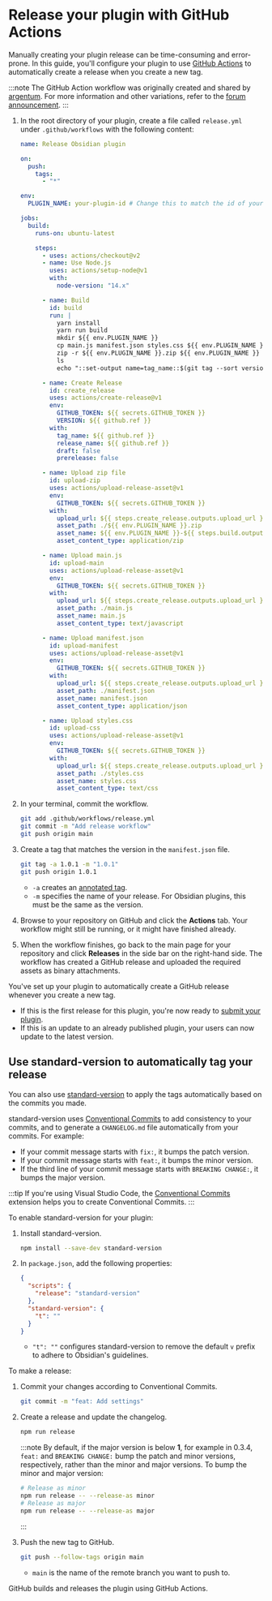 # Release your plugin with GitHub Actions

Manually creating your plugin release can be time-consuming and error-prone. In this guide, you'll configure your plugin to use [GitHub Actions](https://github.com/features/actions) to automatically create a release when you create a new tag.

:::note
The GitHub Action workflow was originally created and shared by [argentum](https://forum.obsidian.md/u/argentum). For more information and other variations, refer to the [forum announcement](https://forum.obsidian.md/t/using-github-actions-to-release-plugins/7877/3).
:::

1. In the root directory of your plugin, create a file called `release.yml` under `.github/workflows` with the following content:

   ```yml title=".github/workflows/release.yml"
   name: Release Obsidian plugin

   on:
     push:
       tags:
         - "*"

   env:
     PLUGIN_NAME: your-plugin-id # Change this to match the id of your plugin.

   jobs:
     build:
       runs-on: ubuntu-latest

       steps:
         - uses: actions/checkout@v2
         - name: Use Node.js
           uses: actions/setup-node@v1
           with:
             node-version: "14.x"

         - name: Build
           id: build
           run: |
             yarn install
             yarn run build
             mkdir ${{ env.PLUGIN_NAME }}
             cp main.js manifest.json styles.css ${{ env.PLUGIN_NAME }}
             zip -r ${{ env.PLUGIN_NAME }}.zip ${{ env.PLUGIN_NAME }}
             ls
             echo "::set-output name=tag_name::$(git tag --sort version:refname | tail -n 1)"

         - name: Create Release
           id: create_release
           uses: actions/create-release@v1
           env:
             GITHUB_TOKEN: ${{ secrets.GITHUB_TOKEN }}
             VERSION: ${{ github.ref }}
           with:
             tag_name: ${{ github.ref }}
             release_name: ${{ github.ref }}
             draft: false
             prerelease: false

         - name: Upload zip file
           id: upload-zip
           uses: actions/upload-release-asset@v1
           env:
             GITHUB_TOKEN: ${{ secrets.GITHUB_TOKEN }}
           with:
             upload_url: ${{ steps.create_release.outputs.upload_url }}
             asset_path: ./${{ env.PLUGIN_NAME }}.zip
             asset_name: ${{ env.PLUGIN_NAME }}-${{ steps.build.outputs.tag_name }}.zip
             asset_content_type: application/zip

         - name: Upload main.js
           id: upload-main
           uses: actions/upload-release-asset@v1
           env:
             GITHUB_TOKEN: ${{ secrets.GITHUB_TOKEN }}
           with:
             upload_url: ${{ steps.create_release.outputs.upload_url }}
             asset_path: ./main.js
             asset_name: main.js
             asset_content_type: text/javascript

         - name: Upload manifest.json
           id: upload-manifest
           uses: actions/upload-release-asset@v1
           env:
             GITHUB_TOKEN: ${{ secrets.GITHUB_TOKEN }}
           with:
             upload_url: ${{ steps.create_release.outputs.upload_url }}
             asset_path: ./manifest.json
             asset_name: manifest.json
             asset_content_type: application/json

         - name: Upload styles.css
           id: upload-css
           uses: actions/upload-release-asset@v1
           env:
             GITHUB_TOKEN: ${{ secrets.GITHUB_TOKEN }}
           with:
             upload_url: ${{ steps.create_release.outputs.upload_url }}
             asset_path: ./styles.css
             asset_name: styles.css
             asset_content_type: text/css
   ```

1. In your terminal, commit the workflow.

   ```bash
   git add .github/workflows/release.yml
   git commit -m "Add release workflow"
   git push origin main
   ```

1. Create a tag that matches the version in the `manifest.json` file.

   ```bash
   git tag -a 1.0.1 -m "1.0.1"
   git push origin 1.0.1
   ```

   - `-a` creates an [annotated tag](https://git-scm.com/book/en/v2/Git-Basics-Tagging#_creating_tags).
   - `-m` specifies the name of your release. For Obsidian plugins, this must be the same as the version.

1. Browse to your repository on GitHub and click the **Actions** tab. Your workflow might still be running, or it might have finished already.

1. When the workflow finishes, go back to the main page for your repository and click **Releases** in the side bar on the right-hand side. The workflow has created a GitHub release and uploaded the required assets as binary attachments.

You've set up your plugin to automatically create a GitHub release whenever you create a new tag.

- If this is the first release for this plugin, you're now ready to [submit your plugin](submit-your-plugin.md).
- If this is an update to an already published plugin, your users can now update to the latest version.

## Use standard-version to automatically tag your release

You can also use [standard-version](https://github.com/conventional-changelog/standard-version) to apply the tags automatically based on the commits you made.

standard-version uses [Conventional Commits](https://www.conventionalcommits.org/) to add consistency to your commits, and to generate a `CHANGELOG.md` file automatically from your commits. For example:

- If your commit message starts with `fix:`, it bumps the patch version. 
- If your commit message starts with `feat:`, it bumps the minor version. 
- If the third line of your commit message starts with `BREAKING CHANGE:`, it bumps the major version.

:::tip
If you're using Visual Studio Code, the [Conventional Commits](https://marketplace.visualstudio.com/items?itemName=vivaxy.vscode-conventional-commits) extension helps you to create Conventional Commits.
:::

To enable standard-version for your plugin:

1. Install standard-version.

   ```bash
   npm install --save-dev standard-version
   ```

2. In `package.json`, add the following properties:

   ```json title="package.json"
   {
     "scripts": {
       "release": "standard-version"
     },
     "standard-version": {
       "t": ""
     }
   }
   ```

   - `"t": ""` configures standard-version to remove the default `v` prefix to adhere to Obsidian's guidelines.


To make a release:

1. Commit your changes according to Conventional Commits.

   ```bash
   git commit -m "feat: Add settings"
   ```

1. Create a release and update the changelog.

   ```bash
   npm run release
   ```

   :::note
   By default, if the major version is below **1**, for example in 0.3.4, `feat:` and `BREAKING CHANGE:` bump the patch and minor versions, respectively, rather than the minor and major versions. To bump the minor and major version:
   
   ```bash
   # Release as minor
   npm run release -- --release-as minor
   # Release as major
   npm run release -- --release-as major
   ```
   
   :::


1. Push the new tag to GitHub.

   ```bash
   git push --follow-tags origin main
   ```

   - `main` is the name of the remote branch you want to push to.

GitHub builds and releases the plugin using GitHub Actions.
